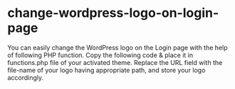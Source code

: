 # change-wordpress-logo-on-login-page
You can easily change the WordPress logo on the Login page with the help of  following PHP function. Copy the following code &amp; place it in functions.php file of your activated theme. Replace the URL field with the file-name of your logo having appropriate path, and store your logo accordingly.
